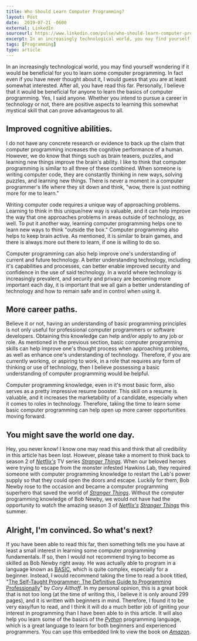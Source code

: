 ```yaml
---
title: Who Should Learn Computer Programming?
layout: Post
date:  2019-07-21 -0600
external: LinkedIn
sourceurl: https://www.linkedin.com/pulse/who-should-learn-computer-programming-frederick-erick-mccollum/
excerpt: In an increasingly technological world, you may find yourself wondering if it would be beneficial for you to learn some computer programming. In fact even if you have never thought about it, I would guess that you are at least somewhat interested. After all, you have read this far.
tags: [Programming]
type: article
---
```


In an increasingly technological world, you may find yourself wondering if it would be beneficial for you to learn some computer programming. In fact even if you have never thought about it, I would guess that you are at least somewhat interested. After all, you have read this far. Personally, I believe that it would be beneficial for anyone to learn the basics of computer programming. Yes, I said anyone. Whether you intend to pursue a career in technology or not, there are positive aspects to learning this somewhat mystical skill that can prove advantageous to all.

## Improved cognitive abilities.

I do not have any concrete research or evidence to back up the claim that computer programming increases the cognitive performance of a human. However, we do know that things such as brain teasers, puzzles, and learning new things improve the brain's ability. I like to think that computer programming is similar to all three of these combined. When someone is writing computer code, they are constantly thinking in new ways, solving puzzles, and learning new things. There is never a moment in a computer programmer's life where they sit down and think, "wow, there is just nothing more for me to learn."

Writing computer code requires a unique way of approaching problems. Learning to think in this unique/new way is valuable, and it can help improve the way that one approaches problems in areas outside of technology, as well. To put it another way, learning computer programming helps one to learn new ways to think "outside the box." Computer programming also helps to keep brain active. As mentioned, it is similar to brain games, and there is always more out there to learn, if one is willing to do so.

Computer programming can also help improve one's understanding of current and future technology. A better understanding technology, including it's capabilities and processes, can better enable improved security and confidence in the use of said technology. In a world where technology is increasingly prevalent, and security and privacy are becoming more important each day, it is important that we all gain a better understanding of technology and how to remain safe and in control when using it.

## More career paths.

Believe it or not, having an understanding of basic programming principles is not only useful for professional computer programmers or software developers. Obtaining this knowledge can help and/or apply to any job or role. As mentioned in the previous section, basic computer programming skills can help improve one's thought process when approaching problems, as well as enhance one's understanding of technology. Therefore, if you are currently working, or aspiring to work, in a role that requires any form of thinking or use of technology, then I believe possessing a basic understanding of computer programming would be helpful.

Computer programming knowledge, even in it's most basic form, also serves as a pretty impressive resume booster. This skill on a resume is valuable, and it increases the marketability of a candidate, especially when it comes to roles in technology. Therefore, taking the time to learn some basic computer programming can help open up more career opportunities moving forward.

## You might save the world one day.

Hey, you never know! I know one may read this and think that all credibility in this article has been lost. However, please take a moment to think back to season 2 of *[Netflix's](https://www.netflix.com)* TV series *[Stranger Things](https://www.netflix.com/title/80057281)*. When our beloved heroes were trying to escape from the monster infested Hawkins Lab, they required someone with computer programming knowledge to restart the Lab's power supply so that they could open the doors and escape. Luckily for them, Bob Newby rose to the occasion and became a computer programming superhero that saved the world of *[Stranger Things](https://www.netflix.com/title/80057281)*. Without the computer programming knowledge of Bob Newby, we would not have had the opportunity to watch the amazing season 3 of *[Netflix's](https://www.netflix.com)* *[Stranger Things](https://www.netflix.com/title/80057281)* this summer.

## Alright, I'm convinced. So what's next?

If you have been able to read this far, then something tells me you have at least a small interest in learning some computer programming fundamentals. If so, then I would not recommend trying to become as skilled as Bob Newby right away. He was actually able to program in a language known as [BASIC](https://en.wikipedia.org/wiki/BASIC), which is quite complex, especially for a beginner. Instead, I would recommend taking the time to read a book titled, "[The Self-Taught Programmer: The Definitive Guide to Programming Professionally](https://www.amazon.com/Self-Taught-Programmer-Definitive-Programming-Professionally-ebook/dp/B01M01YDQA)" by *Cory Althoff*. In my personal opinion, this is a great book that is not too long (at the time of writing this, I believe it is only around 299 pages), and it is written with beginners in mind. Therefore, I found it to be very easy/fun to read, and I think it will do a much better job of igniting your interest in programming than I have been able to in this article. It will also help you learn some of the basics of the *[Python](https://www.python.org/)* programming language, which is a great language to learn for both beginners and experienced programmers. You can use this embedded link to view the book on *[Amazon](https://www.amazon.com/Self-Taught-Programmer-Definitive-Programming-Professionally-ebook/dp/B01M01YDQA)*.